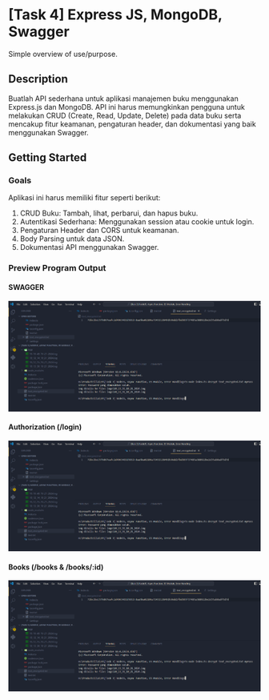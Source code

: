 # [Task 4] Express JS, MongoDB, Swagger

Simple overview of use/purpose.

## Description

Buatlah API sederhana untuk aplikasi manajemen buku menggunakan Express.js dan MongoDB. API ini harus memungkinkan pengguna untuk melakukan CRUD (Create, Read, Update, Delete) pada data buku serta mencakup fitur keamanan, pengaturan header, dan dokumentasi yang baik menggunakan Swagger.

## Getting Started

### Goals
Aplikasi ini harus memiliki fitur seperti berikut:
1. CRUD Buku: Tambah, lihat, perbarui, dan hapus buku.
2. Autentikasi Sederhana: Menggunakan session atau cookie untuk login.
3. Pengaturan Header dan CORS untuk keamanan.
4. Body Parsing untuk data JSON.
5. Dokumentasi API menggunakan Swagger.

### Preview Program Output
#### SWAGGER

![Swagger](https://github.com/rrdentin/Productzilla/blob/main/%5BTask%203%5D%20NodeJS%2C%20Async%20Function%2C%20ES%20Module%2C%20Error%20Handling/assets/4.png)

#### Authorization (/login)
![Authorization](https://github.com/rrdentin/Productzilla/blob/main/%5BTask%203%5D%20NodeJS%2C%20Async%20Function%2C%20ES%20Module%2C%20Error%20Handling/assets/4.png)

#### Books (/books & /books/:id)
![Authorization](https://github.com/rrdentin/Productzilla/blob/main/%5BTask%203%5D%20NodeJS%2C%20Async%20Function%2C%20ES%20Module%2C%20Error%20Handling/assets/4.png)
